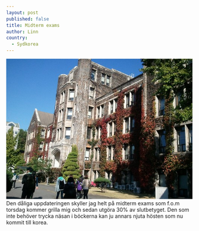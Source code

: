 ```yaml
---
layout: post
published: false
title: Midterm exams
author: Linn
country: 
  - Sydkorea
---
```


![](/media/yonsei-host.jpg)Den dåliga uppdateringen skyller jag helt på midterm exams som f.o.m torsdag kommer grilla mig och sedan utgöra 30% av slutbetyget. Den som inte behöver trycka näsan i böckerna kan ju annars njuta hösten som nu kommit till korea.
